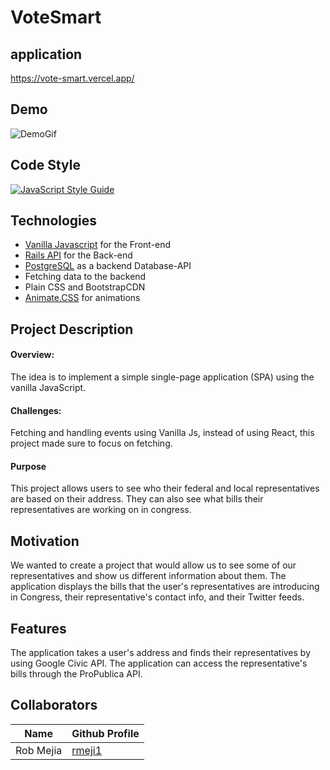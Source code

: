 # VoteSmart

## application

https://vote-smart.vercel.app/

## Demo

![DemoGif](https://github.com/rclarkem/Vote-Smart/blob/master/2020-03-03%2019-14-27.2020-03-03%2019_29_55.gif)


## Code Style
[![JavaScript Style Guide](https://cdn.rawgit.com/standard/standard/master/badge.svg)](https://github.com/standard/standard)

## Technologies
* [Vanilla Javascript](https://developer.mozilla.org/en-US/docs/Web/JavaScript) for the Front-end
* [Rails API](https://rubyonrails.org/) for the Back-end
* [PostgreSQL](https://www.postgresql.org/) as a backend Database-API
* Fetching data to the backend
* Plain CSS and BootstrapCDN
* [Animate.CSS](https://daneden.github.io/animate.css/) for animations

## Project Description

#### Overview:
The idea is to implement a simple single-page application (SPA) using the vanilla JavaScript.

#### Challenges:
Fetching and handling events using Vanilla Js, instead of using React, this project made sure to focus on fetching.

#### Purpose
This project allows users to see who their federal and local representatives are based on their address. They can also see what bills their representatives are working on in congress.

## Motivation
We wanted to create a project that would allow us to see some of our representatives and show us different information about them. The application displays the bills that the user's representatives are introducing in Congress, their representative's contact info, and their Twitter feeds.

## Features

The application takes a user's address and finds their representatives by using Google Civic API. The application can access the representative's bills through the ProPublica API.

## Collaborators
| Name      | Github Profile |
| ----------- | ----------- |
| Rob Mejia      | [rmeji1 ](https://github.com/rmeji1) |
